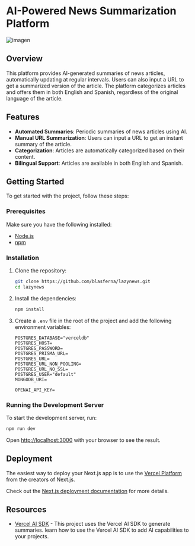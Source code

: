 # AI-Powered News Summarization Platform

![imagen](https://github.com/user-attachments/assets/7b03a1a6-8909-4fd4-9a96-0365e9d12a9a)


## Overview

This platform provides AI-generated summaries of news articles, automatically updating at regular intervals. Users can also input a URL to get a summarized version of the article. The platform categorizes articles and offers them in both English and Spanish, regardless of the original language of the article.

## Features

- **Automated Summaries**: Periodic summaries of news articles using AI.
- **Manual URL Summarization**: Users can input a URL to get an instant summary of the article.
- **Categorization**: Articles are automatically categorized based on their content.
- **Bilingual Support**: Articles are available in both English and Spanish.

## Getting Started

To get started with the project, follow these steps:

### Prerequisites

Make sure you have the following installed:
- [Node.js](https://nodejs.org/) 
- [npm](https://www.npmjs.com/)

### Installation

1. Clone the repository:

    ```bash
    git clone https://github.com/blasferna/lazynews.git
    cd lazynews
    ```

2. Install the dependencies:
    ```bash
    npm install
    ```

3. Create a `.env` file in the root of the project and add the following environment variables:
    ```env
    POSTGRES_DATABASE="verceldb"
    POSTGRES_HOST=
    POSTGRES_PASSWORD=
    POSTGRES_PRISMA_URL=
    POSTGRES_URL=
    POSTGRES_URL_NON_POOLING=
    POSTGRES_URL_NO_SSL=
    POSTGRES_USER="default"
    MONGODB_URI=

    OPENAI_API_KEY=
    ```

### Running the Development Server

To start the development server, run:

```bash
npm run dev
```

Open [http://localhost:3000](http://localhost:3000) with your browser to see the result.

## Deployment

The easiest way to deploy your Next.js app is to use the [Vercel Platform](https://vercel.com/new?utm_medium=default-template&filter=next.js&utm_source=create-next-app&utm_campaign=create-next-app-readme) from the creators of Next.js.

Check out the [Next.js deployment documentation](https://nextjs.org/docs/deployment) for more details.

## Resources

- [Vercel AI SDK](https://sdk.vercel.ai/) - This project uses the Vercel AI SDK to generate summaries. learn how to use the Vercel AI SDK to add AI capabilities to your projects.
